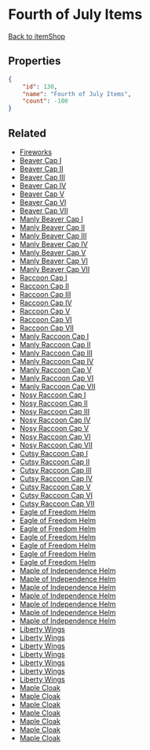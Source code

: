 # Fourth of July Items

<no description available>

[Back to itemShop](../item-shops.md)

## Properties

```json
{
    "id": 130,
    "name": "Fourth of July Items",
    "count": -100
}
```

## Related

- [Fireworks](../items/2581-fireworks.md)
- [Beaver Cap I](../items/12157-beaver-cap-i.md)
- [Beaver Cap II](../items/12158-beaver-cap-ii.md)
- [Beaver Cap III](../items/12159-beaver-cap-iii.md)
- [Beaver Cap IV](../items/12160-beaver-cap-iv.md)
- [Beaver Cap V](../items/12161-beaver-cap-v.md)
- [Beaver Cap VI](../items/12162-beaver-cap-vi.md)
- [Beaver Cap VII](../items/12163-beaver-cap-vii.md)
- [Manly Beaver Cap I](../items/12164-manly-beaver-cap-i.md)
- [Manly Beaver Cap II](../items/12165-manly-beaver-cap-ii.md)
- [Manly Beaver Cap III](../items/12166-manly-beaver-cap-iii.md)
- [Manly Beaver Cap IV](../items/12167-manly-beaver-cap-iv.md)
- [Manly Beaver Cap V](../items/12168-manly-beaver-cap-v.md)
- [Manly Beaver Cap VI](../items/12169-manly-beaver-cap-vi.md)
- [Manly Beaver Cap VII](../items/12170-manly-beaver-cap-vii.md)
- [Raccoon Cap I](../items/12129-raccoon-cap-i.md)
- [Raccoon Cap II](../items/12130-raccoon-cap-ii.md)
- [Raccoon Cap III](../items/12131-raccoon-cap-iii.md)
- [Raccoon Cap IV](../items/12132-raccoon-cap-iv.md)
- [Raccoon Cap V](../items/12133-raccoon-cap-v.md)
- [Raccoon Cap VI](../items/12134-raccoon-cap-vi.md)
- [Raccoon Cap VII](../items/12135-raccoon-cap-vii.md)
- [Manly Raccoon Cap I](../items/12136-manly-raccoon-cap-i.md)
- [Manly Raccoon Cap II](../items/12137-manly-raccoon-cap-ii.md)
- [Manly Raccoon Cap III](../items/12138-manly-raccoon-cap-iii.md)
- [Manly Raccoon Cap IV](../items/12139-manly-raccoon-cap-iv.md)
- [Manly Raccoon Cap V](../items/12140-manly-raccoon-cap-v.md)
- [Manly Raccoon Cap VI](../items/12141-manly-raccoon-cap-vi.md)
- [Manly Raccoon Cap VII](../items/12142-manly-raccoon-cap-vii.md)
- [Nosy Raccoon Cap I](../items/12143-nosy-raccoon-cap-i.md)
- [Nosy Raccoon Cap II](../items/12144-nosy-raccoon-cap-ii.md)
- [Nosy Raccoon Cap III](../items/12145-nosy-raccoon-cap-iii.md)
- [Nosy Raccoon Cap IV](../items/12146-nosy-raccoon-cap-iv.md)
- [Nosy Raccoon Cap V](../items/12147-nosy-raccoon-cap-v.md)
- [Nosy Raccoon Cap VI](../items/12148-nosy-raccoon-cap-vi.md)
- [Nosy Raccoon Cap VII](../items/12149-nosy-raccoon-cap-vii.md)
- [Cutsy Raccoon Cap I](../items/12150-cutsy-raccoon-cap-i.md)
- [Cutsy Raccoon Cap II](../items/12151-cutsy-raccoon-cap-ii.md)
- [Cutsy Raccoon Cap III](../items/12152-cutsy-raccoon-cap-iii.md)
- [Cutsy Raccoon Cap IV](../items/12153-cutsy-raccoon-cap-iv.md)
- [Cutsy Raccoon Cap V](../items/12154-cutsy-raccoon-cap-v.md)
- [Cutsy Raccoon Cap VI](../items/12155-cutsy-raccoon-cap-vi.md)
- [Cutsy Raccoon Cap VII](../items/12156-cutsy-raccoon-cap-vii.md)
- [Eagle of Freedom Helm ](../items/14220-eagle-of-freedom-helm.md)
- [Eagle of Freedom Helm ](../items/14221-eagle-of-freedom-helm.md)
- [Eagle of Freedom Helm ](../items/14222-eagle-of-freedom-helm.md)
- [Eagle of Freedom Helm ](../items/14223-eagle-of-freedom-helm.md)
- [Eagle of Freedom Helm ](../items/14224-eagle-of-freedom-helm.md)
- [Eagle of Freedom Helm ](../items/14225-eagle-of-freedom-helm.md)
- [Eagle of Freedom Helm ](../items/14226-eagle-of-freedom-helm.md)
- [Maple of Independence Helm](../items/14227-maple-of-independence-helm.md)
- [Maple of Independence Helm](../items/14228-maple-of-independence-helm.md)
- [Maple of Independence Helm](../items/14229-maple-of-independence-helm.md)
- [Maple of Independence Helm](../items/14230-maple-of-independence-helm.md)
- [Maple of Independence Helm](../items/14231-maple-of-independence-helm.md)
- [Maple of Independence Helm](../items/14232-maple-of-independence-helm.md)
- [Maple of Independence Helm](../items/14233-maple-of-independence-helm.md)
- [Liberty Wings](../items/14234-liberty-wings.md)
- [Liberty Wings](../items/14235-liberty-wings.md)
- [Liberty Wings](../items/14236-liberty-wings.md)
- [Liberty Wings](../items/14237-liberty-wings.md)
- [Liberty Wings](../items/14238-liberty-wings.md)
- [Liberty Wings](../items/14239-liberty-wings.md)
- [Liberty Wings](../items/14240-liberty-wings.md)
- [Maple Cloak](../items/14241-maple-cloak.md)
- [Maple Cloak](../items/14242-maple-cloak.md)
- [Maple Cloak](../items/14243-maple-cloak.md)
- [Maple Cloak](../items/14244-maple-cloak.md)
- [Maple Cloak](../items/14245-maple-cloak.md)
- [Maple Cloak](../items/14246-maple-cloak.md)
- [Maple Cloak](../items/14247-maple-cloak.md)

